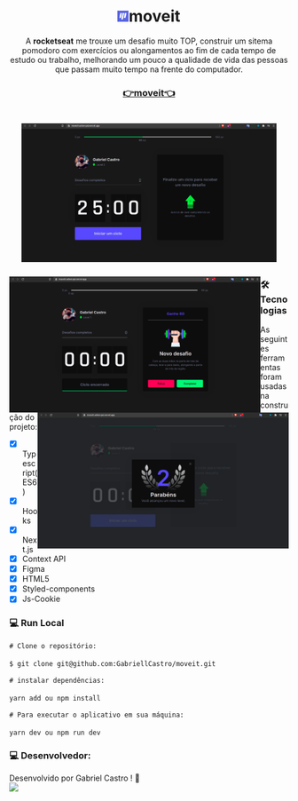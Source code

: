 <h1 align="center"><img height="20" src="/public/favicon.png">moveit</h1>  
<p align="center">A <strong>rocketseat</strong> me trouxe um desafio muito TOP, construir um sitema pomodoro com exercícios ou alongamentos ao fim de cada tempo de estudo ou trabalho, melhorando um pouco a qualidade de vida das pessoas que passam muito tempo na frente do computador.</p>  

<h3 align="center"><a href="https://moveit-ashen-psi.vercel.app/">👉moveit👈</a> </h3>
<h1 align="center">
  <img height="250" src="/public/moveit3.png">
</h1>

<img align="left" height="245" src="/public/Moveit.png">
<img align="right" height="245" src="/public/moveit2.png">


### 🛠 Tecnologias

As seguintes ferramentas foram usadas na construção do projeto:

- [x] Typescript(ES6)
- [x] Hooks
- [x] Next.js
- [x] Context API
- [x] Figma
- [x] HTML5
- [x] Styled-components
- [x] Js-Cookie

### 💻 Run Local

```
# Clone o repositório:

$ git clone git@github.com:GabriellCastro/moveit.git
```

```
# instalar dependências:

yarn add ou npm install
```

```
# Para executar o aplicativo em sua máquina:

yarn dev ou npm run dev
```
### 💻 Desenvolvedor:

Desenvolvido por Gabriel Castro ! 🥇  
<kbd>
    <img src="https://avatars.githubusercontent.com/u/61993679?s=460&u=970a557bb6ad3bf6ff644dc20d5b6d3cdd753a93&v=4" width="100px;" />
 </kbd>
